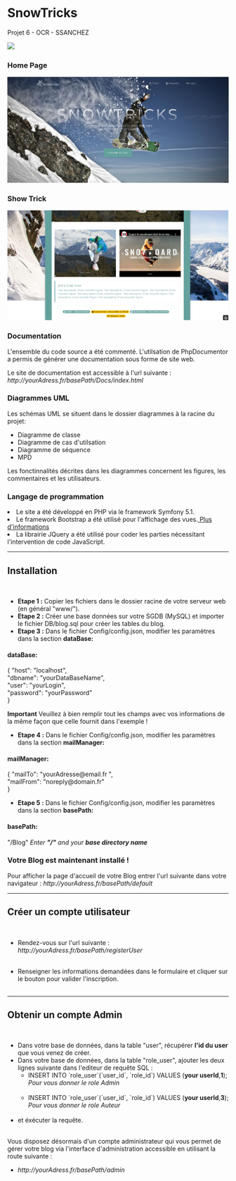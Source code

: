 # SnowTricks
Projet 6 - OCR - SSANCHEZ

<a href="https://codeclimate.com/github/ssanchez91/SnowTricks/maintainability"><img src="https://api.codeclimate.com/v1/badges/cc71ef5cb784992b2e9a/maintainability" /></a>

<h3>Home Page</h3>

![frontend](https://github.com/ssanchez91/SnowTricks/blob/main/public/assets/img/Readme/Home.PNG)

<h3>Show Trick</h3>

![backend](https://github.com/ssanchez91/SnowTricks/blob/main/public/assets/img/Readme/ShowTrick.PNG)

<h3>Documentation</h3>
<p>L'ensemble du code source a été commenté. L'utilsation de PhpDocumentor a permis de générer une documentation sous forme de site web.</p>
<p>Le site de documentation est accessible à l'url suivante : <em>http://yourAdress.fr/basePath/Docs/index.html</em></p>

<h3>Diagrammes UML</h3>
Les schémas UML se situent dans le dossier diagrammes à la racine du projet:
<ul>
  <li>Diagramme de classe</li>
  <li>Diagramme de cas d'utilsation</li>
  <li>Diagramme de séquence</li>
  <li>MPD</li>
</ul>  
Les fonctinnalités décrites dans les diagrammes concernent les figures, les commentaires et les utilisateurs.

<h3>Langage de programmation</h3>

<ul>
</ul>
<li>Le site a été développé en PHP via le framework Symfony 5.1.</li>
<li>Le framework Bootstrap a été utilisé pour l'affichage des vues.<a href="https://getbootstrap.com/" target="_blank"> Plus d'informations</a></li>
<li>La librairie JQuery a été utilisé pour coder les parties nécessitant l'intervention de code JavaScript.</li>
<hr>
<h2>Installation</h2><br>
<ul>
  <li><b>Etape 1 :</b> Copier les fichiers dans le dossier racine de votre serveur web (en général "www/").</li>
  <li><b>Etape 2 :</b> Créer une base données sur votre SGDB (MySQL) et importer le fichier DB/blog.sql pour créer les tables du blog.</li>
  <li><b>Etape 3 :</b> Dans le fichier Config/config.json, modifier les paramètres dans la section <b>dataBase:</b></li>
</ul>

<h4>dataBase:</h4>
    <p>{
      "host": "localhost",<br>
      "dbname": "yourDataBaseName",<br>
      "user": "yourLogin",<br>
      "password": "yourPassword"<br>
  }</p>

<b>Important</b>
 Veuillez à bien remplir tout les champs avec vos informations de la même façon que celle fournit dans l'exemple !

<ul>
  <li><b>Etape 4 :</b> Dans le fichier Config/config.json, modifier les paramètres dans la section <b>mailManager:</b></li>
</ul>
<h4>mailManager:</h4>
    <p>{
      "mailTo": "yourAdresse@email.fr ",<br>
      "mailFrom": "noreply@domain.fr"<br>   
  }</p>
  
  <ul>
  <li><b>Etape 5 :</b> Dans le fichier Config/config.json, modifier les paramètres dans la section <b>basePath:</b></li>
</ul>
<h4>basePath:</h4>
    <p>"/Blog"<em> Enter <strong>"/"</strong> and your <strong>base directory name</strong> </em></p> 
  
<h3>Votre Blog est maintenant installé !</h3>
<p>Pour afficher la page d'accueil de votre Blog entrer l'url suivante dans votre navigateur : <em>http://yourAdress.fr/basePath/default</em></p>
<hr>
<h2>Créer un compte utilisateur</h2><br>
<ul>
  <li>Rendez-vous sur l'url suivante : <em>http://yourAdress.fr/basePath/registerUser</em></p></li><br> 
  <li>Renseigner les informations demandées dans le formulaire et cliquer sur le bouton pour valider l'inscription.</li><br>
</ul>
<hr>
<h2>Obtenir un compte Admin</h2><br>
<ul>
  <li>Dans votre base de données, dans la table "user", récupérer <b>l'id du user</b> que vous venez de créer.
  <li>Dans votre base de données, dans la table "role_user", ajouter les deux lignes suivante dans l'editeur de requête SQL :
    <ul>
      <li> INSERT INTO `role_user`(`user_id`, `role_id`) VALUES (<b>your userId</b>,<b>1</b>); <em>Pour vous donner le role Admin</em> </li><br>
      <li> INSERT INTO `role_user`(`user_id`, `role_id`) VALUES (<b>your userId</b>,<b>3</b>); <em>Pour vous donner le role Auteur</em> </li><br>
    </ul>  
  <li>et éxécuter la requête.</li><br>
</ul>
<p>Vous disposez désormais d'un compte administrateur qui vous permet de gérer votre blog via l'interface d'administration accessible en utilisant la route suivante :</p>
<ul>
  <li><em>http://yourAdress.fr/basePath/admin</em>
  </li>
</ul>  
